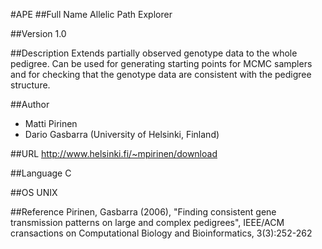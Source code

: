 #APE
##Full Name
Allelic Path Explorer

##Version
1.0

##Description
Extends partially observed genotype data to the whole pedigree. Can be used for generating starting points for MCMC samplers and for checking that the genotype data are consistent with the pedigree structure.

##Author
* Matti Pirinen
* Dario Gasbarra (University of Helsinki, Finland)

##URL
http://www.helsinki.fi/~mpirinen/download

##Language
C

##OS
UNIX

##Reference
Pirinen, Gasbarra (2006), "Finding consistent gene transmission patterns on large and complex pedigrees", IEEE/ACM cransactions on Computational Biology and Bioinformatics, 3(3):252-262

